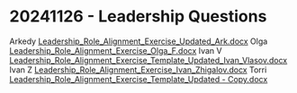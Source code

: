 # 20241126 - Leadership Questions
Arkedy 
[Leadership_Role_Alignment_Exercise_Updated_Ark.docx](20241126%20-%20Leadership%20Questions/Leadership_Role_Alignment_Exercise_Updated_Ark.docx)<!-- {"embed":"true"} -->
Olga
[Leadership_Role_Alignment_Exercise_Olga_F.docx](20241126%20-%20Leadership%20Questions/Leadership_Role_Alignment_Exercise_Olga_F.docx)<!-- {"embed":"true"} -->
Ivan V
[Leadership_Role_Alignment_Exercise_Template_Updated_Ivan_Vlasov.docx](20241126%20-%20Leadership%20Questions/Leadership_Role_Alignment_Exercise_Template_Updated_Ivan_Vlasov.docx)<!-- {"embed":"true"} -->
Ivan Z
[Leadership_Role_Alignment_Exercise_Ivan_Zhigalov.docx](20241126%20-%20Leadership%20Questions/Leadership_Role_Alignment_Exercise_Ivan_Zhigalov.docx)<!-- {"embed":"true"} -->
Torri
[Leadership_Role_Alignment_Exercise_Template_Updated - Copy.docx](20241126%20-%20Leadership%20Questions/Leadership_Role_Alignment_Exercise_Template_Updated%20-%20Copy.docx)<!-- {"embed":"true"} -->